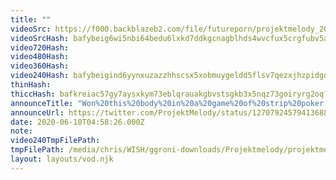 ```yaml
---
title: ""
videoSrc: https://f000.backblazeb2.com/file/futureporn/projektmelody_2020-06-10_18-56-35.mkv
videoSrcHash: bafybeig6wi5nbi64bedu6lxkd7ddkgcnagblhds4wvcfux5crgfubv5avi?filename=projektmelody-chaturbate-20200610T185826Z-source.mp4
video720Hash: 
video480Hash: 
video360Hash: 
video240Hash: bafybeigind6yynxuzazzhhscsx5xobmuygeldd5flsv7qezxjhzpidgqty?filename=projektmelody-chaturbate-20200610T185826Z-240p.mp4
thinHash: 
thiccHash: bafkreiac57gy7aysxkym73eblqrauakgbvstsgkb3x5nqz73goiryrg2oq?filename=20200610T185826Z-thicc.jpg
announceTitle: "Won%20this%20body%20in%20a%20game%20of%20strip%20poker.%20%F0%9F%98%88%20%20Melware%20is%20back%21%21%21%20HERETIKS%20GLAD"
announceUrl: https://twitter.com/ProjektMelody/status/1270792457941368832
date: 2020-06-10T04:58:26.000Z
note: 
video240TmpFilePath: 
tmpFilePath: /media/chris/WISH/ggroni-downloads/Projektmelody/projektmelody_2020-06-10_18-56-35.mkv
layout: layouts/vod.njk
---
```

